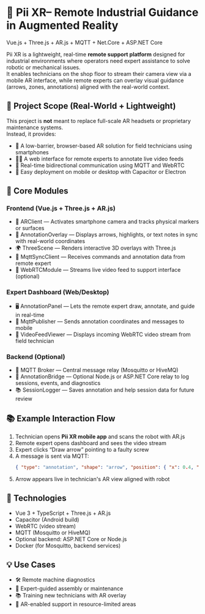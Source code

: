 # 🧠 Pii XR– Remote Industrial Guidance in Augmented Reality  
Vue.js + Three.js + AR.js + MQTT + Net.Core + ASP.NET Core

Pii XR is a lightweight, real-time **remote support platform** designed for industrial environments where operators need expert assistance to solve robotic or mechanical issues.  
It enables technicians on the shop floor to stream their camera view via a mobile AR interface, while remote experts can overlay visual guidance (arrows, zones, annotations) aligned with the real-world context.

## 🎯 Project Scope (Real-World + Lightweight)

This project is **not** meant to replace full-scale AR headsets or proprietary maintenance systems.  
Instead, it provides:
- 📱 A low-barrier, browser-based AR solution for field technicians using smartphones
- 🧑‍💻 A web interface for remote experts to annotate live video feeds
- 🔁 Real-time bidirectional communication using MQTT and WebRTC
- 🔧 Easy deployment on mobile or desktop with Capacitor or Electron

## 🧩 Core Modules

### Frontend (Vue.js + Three.js + AR.js)
- 🎥 ARClient — Activates smartphone camera and tracks physical markers or surfaces
- 🧭 AnnotationOverlay — Displays arrows, highlights, or text notes in sync with real-world coordinates
- 🌍 ThreeScene — Renders interactive 3D overlays with Three.js
- 📡 MqttSyncClient — Receives commands and annotation data from remote expert
- 🧩 WebRTCModule — Streams live video feed to support interface (optional)

### Expert Dashboard (Web/Desktop)
- 🖥 AnnotationPanel — Lets the remote expert draw, annotate, and guide in real-time
- 📡 MqttPublisher — Sends annotation coordinates and messages to mobile
- 🎥 VideoFeedViewer — Displays incoming WebRTC video stream from field technician

### Backend (Optional)
- 💬 MQTT Broker — Central message relay (Mosquitto or HiveMQ)
- 🧠 AnnotationBridge — Optional Node.js or ASP.NET Core relay to log sessions, events, and diagnostics
- 📚 SessionLogger — Saves annotation and help session data for future review

## 📚 Example Interaction Flow

1. Technician opens **Pii XR mobile app** and scans the robot with AR.js
2. Remote expert opens dashboard and sees the video stream
3. Expert clicks “Draw arrow” pointing to a faulty screw
4. A message is sent via MQTT:
   ```json
   { "type": "annotation", "shape": "arrow", "position": { "x": 0.4, "y": 1.2, "z": -0.6 } }
   ```
5. Arrow appears live in technician's AR view aligned with robot

## 🔗 Technologies
- Vue 3 + TypeScript + Three.js + AR.js
- Capacitor (Android build)
- WebRTC (video stream)
- MQTT (Mosquitto or HiveMQ)
- Optional backend: ASP.NET Core or Node.js
- Docker (for Mosquitto, backend services)

## 💡 Use Cases
- 🛠 Remote machine diagnostics
- 🤝 Expert-guided assembly or maintenance
- 📚 Training new technicians with AR overlay
- 📡 AR-enabled support in resource-limited areas
